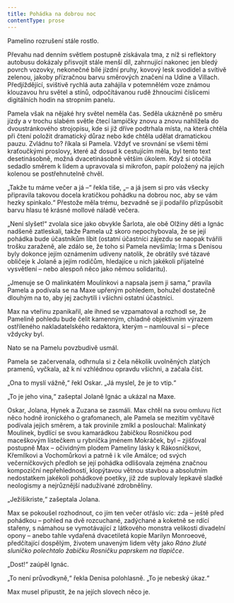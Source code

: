 ```yaml
---
title: Pohádka na dobrou noc
contentType: prose
---
```


<section>

Pamelino rozrušení stále rostlo.

Převahu nad denním světlem postupně získávala tma, z níž si reflektory autobusu dokázaly přisvojit stále menší díl, zahrnující nakonec jen bledý povrch vozovky, nekonečné bílé jízdní pruhy, kovový lesk svodidel a svítivě zelenou, jakoby přízračnou barvu směrových značení na Udine a Villach. Předjíždějící, svištivě rychlá auta zahájila v potemnělém voze známou klouzavou hru světel a stínů, odpočítávanou rudě žhnoucími číslicemi digitálních hodin na stropním panelu.

Pamela však na nějaké hry světel neměla čas. Seděla ukázněně po směru jízdy a v trochu slabém světle čtecí lampičky znovu a znovu nahlížela do dvoustránkového strojopisu, kde si již dříve podtrhala místa, na která chtěla při čtení položit dramatický důraz nebo kde chtěla udělat dramatickou pauzu. Zvládnu to? říkala si Pamela. Vždyť ve srovnání se všemi těmi kraťoučkými proslovy, které až dosud k cestujícím měla, byl tento text desetinásobně, možná dvacetinásobně větším úkolem. Když si otočila sedadlo směrem k lidem a upravovala si mikrofon, papír položený na jejích kolenou se postřehnutelně chvěl.

„Takže tu máme večer a já –“ řekla tiše, „– a já jsem si pro vás všecky připravila takovou docela kratičkou pohádku na dobrou noc, aby se vám hezky spinkalo.“ Přestože měla trému, bezvadně se jí podařilo přizpůsobit barvu hlasu té krásné mollové náladě večera.

„Není slyšet!“ zvolala sice jako obvykle Šarlota, ale obě Olžiny děti a Ignác nadšeně zatleskali, takže Pamela už skoro nepochybovala, že se její pohádka bude účastníkům líbit (ostatní účastníci zájezdu se naopak tvářili trošku zaraženě, ale zdálo se, že toho si Pamela nevšimla; Irma s Denisou byly dokonce jejím oznámením udiveny natolik, že obrátily své tázavé obličeje k Jolaně a jejím rodičům, hledajíce u nich jakékoli přijatelné vysvětlení – nebo alespoň něco jako němou solidaritu).

„Jmenuje se O malinkatém Moulínkovi a napsala jsem ji sama,“ pravila Pamela a podívala se na Maxe upřeným pohledem, bohužel dostatečně dlouhým na to, aby jej zachytili i všichni ostatní účastníci.

Max na vteřinu zpanikařil, ale ihned se vzpamatoval a rozhodl se, že Pamelině pohledu bude čelit kamenným, chladně objektivním výrazem ostříleného nakladatelského redaktora, kterým – namlouval si – přece vždycky byl.

Nato se na Pamelu povzbudivě usmál.

Pamela se začervenala, odhrnula si z čela několik uvolněných zlatých pramenů, vyčkala, až k ní vzhlédnou opravdu všichni, a začala číst.

„Ona to myslí vážně,“ řekl Oskar. „Já myslel, že je to vtip.“

„To je jeho vina,“ zašeptal Jolaně Ignác a ukázal na Maxe.

Oskar, Jolana, Hynek a Zuzana se zasmáli. Max chtěl na svou omluvu říct něco hodně ironického o grafomanech, ale Pamela se mezitím vyčítavě podívala jejich směrem, a tak provinile zmlkl a poslouchal: Malinkatý Moulínek, bydlící se svou kamarádkou žabičkou Rosničkou pod maceškovým lístečkem u rybníčka jménem Mokráček, byl – zjišťoval postupně Max – očividným plodem Pameliny lásky k Rákosníčkovi, Křemílkovi a Vochomůrkovi a patrně i k víle Amálce; od svých večerníčkových předloh se její pohádka odlišovala zejména značnou kompoziční nepřehledností, klopýtavou větnou stavbou a absolutním nedostatkem jakékoli pohádkové poetiky, již zde suplovaly lepkavě sladké neologismy a nejrůznější nadužívané zdrobněliny.

„Ježíšikriste,“ zašeptala Jolana.

Max se pokoušel rozhodnout, co jím ten večer otřáslo víc: zda – ještě před pohádkou – pohled na dvě rozcuchané, zadýchané a koketně se rdící stařeny, s námahou se vymotávající z látkového monstra velikosti divadelní opony – anebo tahle vydařená dvacetiletá kopie Marilyn Monroeové, předčítající dospělým, životem unaveným lidem věty jako _Ráno žluté sluníčko polechtalo žabičku Rosničku paprskem na tlapičce_.

„Dost!“ zaúpěl Ignác.

„To není průvodkyně,“ řekla Denisa polohlasně. „To je nebeský úkaz.“

Max musel připustit, že na jejích slovech něco je.

</section>
